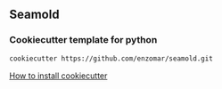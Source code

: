 ## Seamold
### Cookiecutter template for python

```bash
cookiecutter https://github.com/enzomar/seamold.git
```

[How to install cookiecutter](https://cookiecutter.readthedocs.io/en/stable/installation.html)



